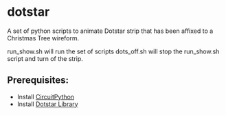 # dotstar
A set of python scripts to animate Dotstar strip that has been affixed to a Christmas Tree wireform.

run_show.sh will run the set of scripts
dots_off.sh will stop the run_show.sh script and turn of the strip.

## Prerequisites:
- Install [CircuitPython](https://learn.adafruit.com/circuitpython-on-raspberrypi-linux/installing-circuitpython-on-raspberry-pi)
- Install [Dotstar Library](https://learn.adafruit.com/adafruit-dotstar-leds/python-circuitpython)
